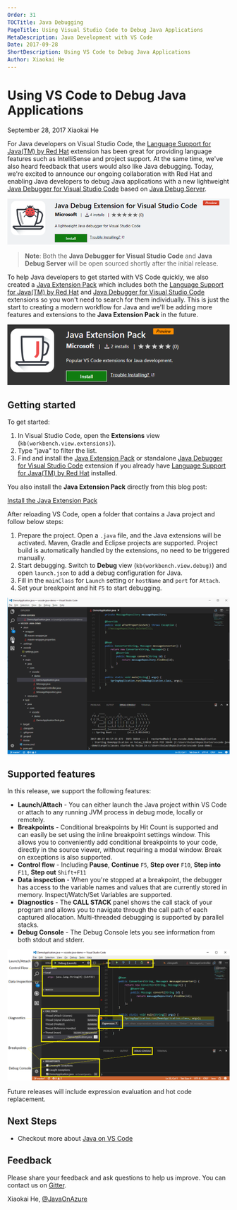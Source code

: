 ```yaml
---
Order: 31
TOCTitle: Java Debugging
PageTitle: Using Visual Studio Code to Debug Java Applications
MetaDescription: Java Development with VS Code
Date: 2017-09-28
ShortDescription: Using VS Code to Debug Java Applications
Author: Xiaokai He
---
```


# Using VS Code to Debug Java Applications

September 28, 2017 Xiaokai He

For Java developers on Visual Studio Code, the
[Language Support for Java(TM) by Red Hat](https://marketplace.visualstudio.com/items?itemName=redhat.java)
extension has been great for providing language features such as IntelliSense
and project support. At the same time, we've also heard feedback that users
would also like Java debugging. Today, we're excited to announce our ongoing
collaboration with Red Hat and enabling Java developers to debug Java
applications with a new lightweight
[Java Debugger for Visual Studio Code](https://marketplace.visualstudio.com/items?itemName=vscjava.vscode-java-debug)
based on [Java Debug Server](https://github.com/Microsoft/java-debug).

![Java debug extension](java-debug-extension.png)

> **Note**: Both the **Java Debugger for Visual Studio Code** and **Java Debug
> Server** will be open sourced shortly after the initial release.

To help Java developers to get started with VS Code quickly, we also created a
[Java Extension Pack](https://marketplace.visualstudio.com/items?itemName=vscjava.vscode-java-pack)
which includes both the
[Language Support for Java(TM) by Red Hat](https://marketplace.visualstudio.com/items?itemName=redhat.java)
and
[Java Debugger for Visual Studio Code](https://marketplace.visualstudio.com/items?itemName=vscjava.vscode-java-debug)
extensions so you won't need to search for them individually. This is just the
start to creating a modern workflow for Java and we'll be adding more features
and extensions to the **Java Extension Pack** in the future.

![Java extension pack](java-extension-pack.png)

## Getting started

To get started:

1. In Visual Studio Code, open the **Extensions** view
   (`kb(workbench.view.extensions)`).
2. Type "java" to filter the list.
3. Find and install the
   [Java Extension Pack](https://marketplace.visualstudio.com/items?itemName=vscjava.vscode-java-pack)
   or standalone
   [Java Debugger for Visual Studio Code](https://marketplace.visualstudio.com/items?itemName=vscjava.vscode-java-debug)
   extension if you already have
   [Language Support for Java(TM) by Red Hat](https://marketplace.visualstudio.com/items?itemName=redhat.java)
   installed.

You also install the **Java Extension Pack** directly from this blog post:

<a class="tutorial-install-extension-btn" href="vscode:extension/vscjava.vscode-java-pack">Install
the Java Extension Pack</a>

After reloading VS Code, open a folder that contains a Java project and follow
below steps:

1. Prepare the project. Open a `.java` file, and the Java extensions will be
   activated. Maven, Gradle and Eclipse projects are supported. Project build is
   automatically handled by the extensions, no need to be triggered manually.
2. Start debugging. Switch to **Debug** view (`kb(workbench.view.debug)`) and
   open `launch.json` to add a debug configuration for Java.
3. Fill in the `mainClass` for `Launch` setting or `hostName` and `port` for
   `Attach`.
4. Set your breakpoint and hit `F5` to start debugging.

![Debugging Java Application](java-debug.gif)

## Supported features

In this release, we support the following features:

-   **Launch/Attach** - You can either launch the Java project within VS Code or
    attach to any running JVM process in debug mode, locally or remotely.
-   **Breakpoints** - Conditional breakpoints by Hit Count is supported and can
    easily be set using the inline breakpoint settings window. This allows you
    to conveniently add conditional breakpoints to your code, directly in the
    source viewer, without requiring a modal window. Break on exceptions is also
    supported.
-   **Control flow** - Including **Pause**, **Continue** `F5`, **Step over**
    `F10`, **Step into** `F11`, **Step out** `Shift+F11`
-   **Data inspection** - When you're stopped at a breakpoint, the debugger has
    access to the variable names and values that are currently stored in memory.
    Inspect/Watch/Set Variables are supported.
-   **Diagnostics** - The **CALL STACK** panel shows the call stack of your
    program and allows you to navigate through the call path of each captured
    allocation. Multi-threaded debugging is supported by parallel stacks.
-   **Debug Console** - The Debug Console lets you see information from both
    stdout and stderr.

![Debugging Features](debug-features.png)

Future releases will include expression evaluation and hot code replacement.

## Next Steps

-   Checkout more about [Java on VS Code](/docs/languages/java.md)

## Feedback

Please share your feedback and ask questions to help us improve. You can contact
us on [Gitter](https://gitter.im/Microsoft/vscode-java-debug).

Xiaokai He, [@JavaOnAzure](https://twitter.com/JavaOnAzure)
